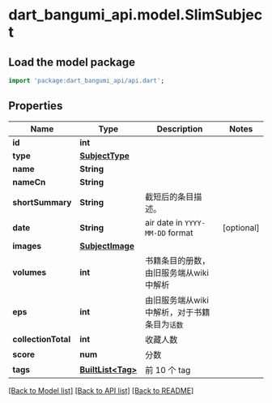 # dart_bangumi_api.model.SlimSubject

## Load the model package
```dart
import 'package:dart_bangumi_api/api.dart';
```

## Properties
Name | Type | Description | Notes
------------ | ------------- | ------------- | -------------
**id** | **int** |  | 
**type** | [**SubjectType**](SubjectType.md) |  | 
**name** | **String** |  | 
**nameCn** | **String** |  | 
**shortSummary** | **String** | 截短后的条目描述。 | 
**date** | **String** | air date in `YYYY-MM-DD` format | [optional] 
**images** | [**SubjectImage**](SubjectImage.md) |  | 
**volumes** | **int** | 书籍条目的册数，由旧服务端从wiki中解析 | 
**eps** | **int** | 由旧服务端从wiki中解析，对于书籍条目为`话数` | 
**collectionTotal** | **int** | 收藏人数 | 
**score** | **num** | 分数 | 
**tags** | [**BuiltList&lt;Tag&gt;**](Tag.md) | 前 10 个 tag | 

[[Back to Model list]](../README.md#documentation-for-models) [[Back to API list]](../README.md#documentation-for-api-endpoints) [[Back to README]](../README.md)


